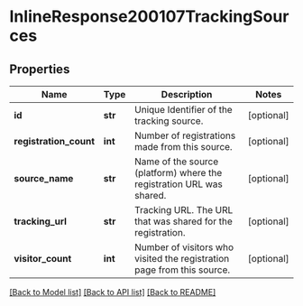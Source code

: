 # InlineResponse200107TrackingSources

## Properties
Name | Type | Description | Notes
------------ | ------------- | ------------- | -------------
**id** | **str** | Unique Identifier of the tracking source. | [optional] 
**registration_count** | **int** | Number of registrations made from this source. | [optional] 
**source_name** | **str** | Name of the source (platform) where the registration URL was shared. | [optional] 
**tracking_url** | **str** | Tracking URL. The URL that was shared for the registration. | [optional] 
**visitor_count** | **int** | Number of visitors who visited the registration page from this source. | [optional] 

[[Back to Model list]](../README.md#documentation-for-models) [[Back to API list]](../README.md#documentation-for-api-endpoints) [[Back to README]](../README.md)

